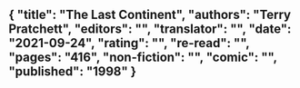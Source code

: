 {
 "title": "The Last Continent",
 "authors": "Terry Pratchett",
 "editors": "",
 "translator": "",
 "date": "2021-09-24",
 "rating": "",
 "re-read": "",
 "pages": "416",
 "non-fiction": "",
 "comic": "",
 "published": "1998"
}
---

